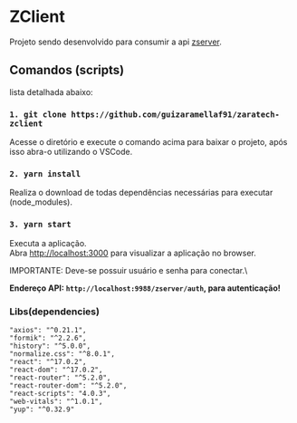 # ZClient

Projeto sendo desenvolvido para consumir a api [zserver](https://github.com/guizaramellaf91/zaratech-zserver).

## Comandos (scripts)

lista detalhada abaixo:

### `1. git clone https://github.com/guizaramellaf91/zaratech-zclient`

Acesse o diretório e execute o comando acima para baixar o projeto, após isso abra-o utilizando o VSCode.

### `2. yarn install`

Realiza o download de todas dependências necessárias para executar (node_modules).

### `3. yarn start`

Executa a aplicação.\
Abra [http://localhost:3000](http://localhost:3000) para visualizar a aplicação no browser.

IMPORTANTE: Deve-se possuir usuário e senha para conectar.\

**Endereço API: `http://localhost:9988/zserver/auth`, para autenticação!**

### Libs(dependencies)

    "axios": "^0.21.1",
    "formik": "^2.2.6",
    "history": "^5.0.0",
    "normalize.css": "^8.0.1",
    "react": "^17.0.2",
    "react-dom": "^17.0.2",
    "react-router": "^5.2.0",
    "react-router-dom": "^5.2.0",
    "react-scripts": "4.0.3",
    "web-vitals": "^1.0.1",
    "yup": "^0.32.9"